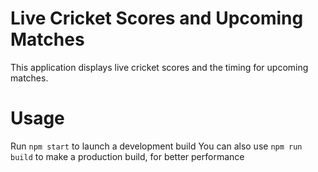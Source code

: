 # Live Cricket Scores and Upcoming Matches

This application displays live cricket scores and the timing for upcoming matches.

# Usage

Run `npm start` to launch a development build
You can also use `npm run build` to make a production build, for better performance
